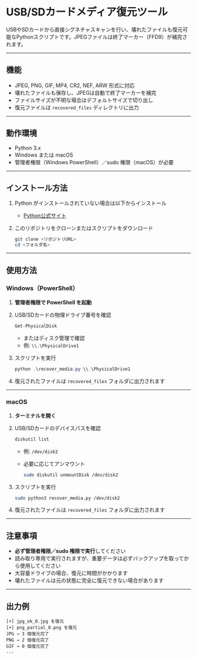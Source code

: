 # USB/SDカードメディア復元ツール

USBやSDカードから直接シグネチャスキャンを行い、壊れたファイルも復元可能なPythonスクリプトです。JPEGファイルは終了マーカー（FFD9）が補完されます。

---

## 機能

* JPEG, PNG, GIF, MP4, CR2, NEF, ARW 形式に対応
* 壊れたファイルも保存し、JPEGは自動で終了マーカーを補完
* ファイルサイズが不明な場合はデフォルトサイズで切り出し
* 復元ファイルは `recovered_files` ディレクトリに出力

---

## 動作環境

* Python 3.x
* Windows または macOS
* 管理者権限（Windows PowerShell）／sudo 権限（macOS）が必要

---

## インストール方法

1. Python がインストールされていない場合は以下からインストール

   * [Python公式サイト](https://www.python.org/downloads/)

2. このリポジトリをクローンまたはスクリプトをダウンロード

   ```powershell
   git clone <リポジトリURL>
   cd <フォルダ名>
   ```

---

## 使用方法

### Windows（PowerShell）

1. **管理者権限で PowerShell を起動**

2. USB/SDカードの物理ドライブ番号を確認

   ```powershell
   Get-PhysicalDisk
   ```

   * またはディスク管理で確認
   * 例: `\\.\PhysicalDrive1`

3. スクリプトを実行

   ```powershell
   python .\recover_media.py \\.\PhysicalDrive1
   ```

4. 復元されたファイルは `recovered_files` フォルダに出力されます

---

### macOS

1. **ターミナルを開く**

2. USB/SDカードのデバイスパスを確認

   ```bash
   diskutil list
   ```

   * 例: `/dev/disk2`
   * 必要に応じてアンマウント

     ```bash
     sudo diskutil unmountDisk /dev/disk2
     ```

3. スクリプトを実行

   ```bash
   sudo python3 recover_media.py /dev/disk2
   ```

4. 復元されたファイルは `recovered_files` フォルダに出力されます

---

## 注意事項

* **必ず管理者権限／sudo 権限で実行**してください
* 読み取り専用で実行されますが、重要データは必ずバックアップを取ってから使用してください
* 大容量ドライブの場合、復元に時間がかかります
* 壊れたファイルは元の状態に完全に復元できない場合があります

---

## 出力例

```
[+] jpg_ok_0.jpg を復元
[+] png_partial_0.png を復元
JPG → 3 個復元完了
PNG → 2 個復元完了
GIF → 0 個復元完了
...
```
